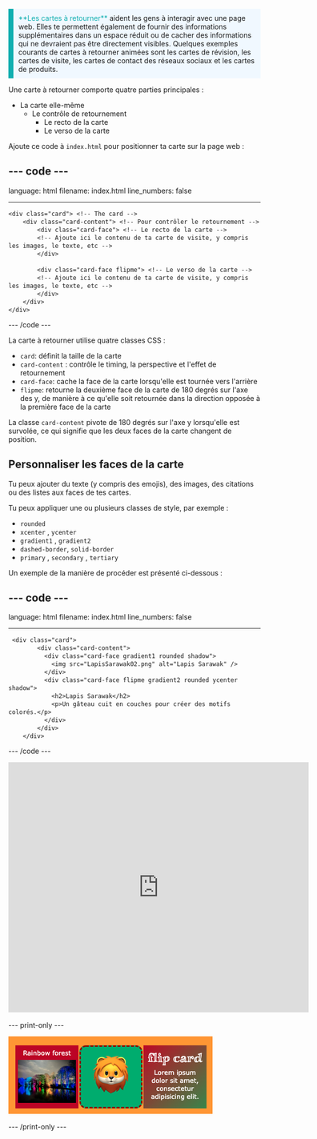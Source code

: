 <p style="border-left: solid; border-width:10px; border-color: #0faeb0; background-color: aliceblue; padding: 10px;">
<span style="color: #0faeb0">**Les cartes à retourner**</span> aident les gens à interagir avec une page web. Elles te permettent également de fournir des informations supplémentaires dans un espace réduit ou de cacher des informations qui ne devraient pas être directement visibles. Quelques exemples courants de cartes à retourner animées sont les cartes de révision, les cartes de visite, les cartes de contact des réseaux sociaux et les cartes de produits. 
</p>

Une carte à retourner comporte quatre parties principales :

- La carte elle-même
  - Le contrôle de retournement
    - Le recto de la carte
    - Le verso de la carte

Ajoute ce code à `index.html` pour positionner ta carte sur la page web :

## --- code ---

language: html
filename: index.html
line_numbers: false

---

```
<div class="card"> <!-- The card -->
    <div class="card-content"> <!-- Pour contrôler le retournement -->
        <div class="card-face"> <!-- Le recto de la carte -->
        <!-- Ajoute ici le contenu de ta carte de visite, y compris les images, le texte, etc -->
        </div>
      
        <div class="card-face flipme"> <!-- Le verso de la carte -->
        <!-- Ajoute ici le contenu de ta carte de visite, y compris les images, le texte, etc -->
        </div>
    </div>
</div>
```

\--- /code ---

La carte à retourner utilise quatre classes CSS :

- `card`: définit la taille de la carte
- `card-content` : contrôle le timing, la perspective et l'effet de retournement
- `card-face`: cache la face de la carte lorsqu'elle est tournée vers l'arrière
- `flipme`: retourne la deuxième face de la carte de 180 degrés sur l'axe des y, de manière à ce qu'elle soit retournée dans la direction opposée à la première face de la carte

La classe `card-content` pivote de 180 degrés sur l'axe y lorsqu'elle est survolée, ce qui signifie que les deux faces de la carte changent de position.

## Personnaliser les faces de la carte

Tu peux ajouter du texte (y compris des emojis), des images, des citations ou des listes aux faces de tes cartes.

Tu peux appliquer une ou plusieurs classes de style, par exemple :

- `rounded`
- `xcenter` , `ycenter`
- `gradient1` , `gradient2`
- `dashed-border`, `solid-border`
- `primary` , `secondary` , `tertiary`

Un exemple de la manière de procéder est présenté ci-dessous :

## --- code ---

language: html
filename: index.html
line_numbers: false

---

```
 <div class="card">
        <div class="card-content">
          <div class="card-face gradient1 rounded shadow">
            <img src="LapisSarawak02.png" alt="Lapis Sarawak" />
          </div>
          <div class="card-face flipme gradient2 rounded ycenter shadow">
            <h2>Lapis Sarawak</h2>
            <p>Un gâteau cuit en couches pour créer des motifs colorés.</p>
          </div>
        </div>
    </div>
```

\--- /code ---

<iframe src="https://editor.raspberrypi.org/en/embed/viewer/web-flip-cards-example" width="600" height="500" frameborder="0" marginwidth="0" marginheight="0" allowfullscreen> </iframe>

\--- print-only ---

![Une bande d'exemples de cartes à retourner.](images/flip-example.png)

\--- /print-only ---
